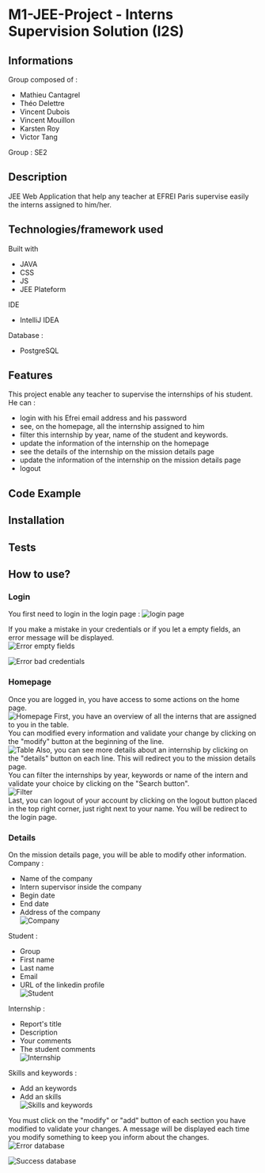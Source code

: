 # M1-JEE-Project - Interns Supervision Solution (I2S)
## Informations
Group composed of : 
- Mathieu Cantagrel
- Théo Delettre
- Vincent Dubois
- Vincent Mouillon
- Karsten Roy
- Victor Tang  

Group : SE2
## Description
JEE Web Application that help any teacher at EFREI Paris supervise easily the interns assigned to him/her.

## Technologies/framework used

Built with
- JAVA
- CSS
- JS
- JEE Plateform

IDE 
- IntelliJ IDEA  

Database : 
- PostgreSQL


## Features
This project enable any teacher to supervise the internships of his student.
He can :
- login with his Efrei email address and his password
- see, on the homepage, all the internship assigned to him
- filter this internship by year, name of the student and keywords.
- update the information of the internship on the homepage
- see the details of the internship on the mission details page
- update the information of the internship on the mission details page
- logout

## Code Example

## Installation

## Tests

## How to use?
### Login
You first need to login in the login page :
![login page](./Screenshot/LoginPage.JPG)

If you make a mistake in your credentials or if you let a empty fields, an error message will be displayed.  
![Error empty fields](./Screenshot/ErrorEmptyFields.JPG)  

![Error bad credentials](./Screenshot/ErrorCredentials.JPG)

### Homepage
Once you are logged in, you have access to some actions on the home page.  
![Homepage](./Screenshot/Homepage.JPG)
First, you have an overview of all the interns that are assigned to you in the table.  
You can modified every information and validate your change by clicking on the "modify" button at the beginning of the line.  
![Table](./Screenshot/Internship.JPG)
Also, you can see more details about an internship by clicking on the "details" button on each line. This will redirect you to the mission details page.  
You can filter the internships by year, keywords or name of the intern and validate your choice by clicking on the "Search button".  
![Filter](./Screenshot/Filter.JPG)  
Last, you can logout of your account by clicking on the logout button placed in the top right corner, just right next to your name. You will be redirect to the login page.  

### Details
On the mission details page, you will be able to modify other information.
Company :
- Name of the company
- Intern supervisor inside the company
- Begin date
- End date
- Address of the company   
 ![Company](./Screenshot/Company.JPG)   
 
 Student :
 - Group
 - First name
 - Last name
 - Email
 - URL of the linkedin profile   
![Student](./Screenshot/Student.JPG)   

Internship :
- Report's title
- Description
- Your comments
- The student comments  
![Internship](./Screenshot/InternshipDetails.JPG)   

Skills and keywords : 
- Add an keywords
- Add an skills  
![Skills and keywords](./Screenshot/Skills_keywords.JPG)   

You must click on the "modify" or "add" button of each section you have modified to validate your changes.
A message will be displayed each time you modify something to keep you inform about the changes. 
![Error database](./Screenshot/Error_db.JPG)  

![Success database](./Screenshot/Success_db.JPG)  
   


